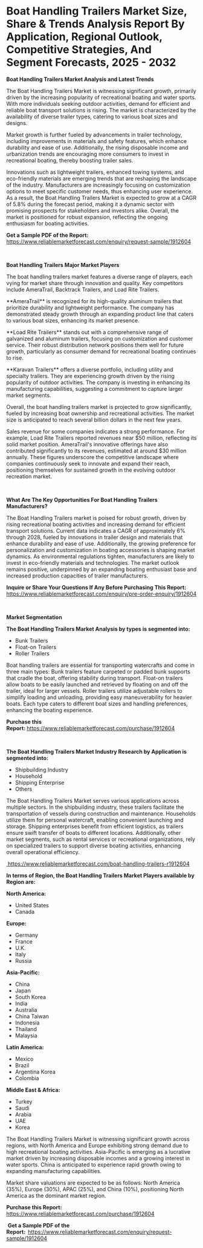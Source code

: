 <p><h1>Boat Handling Trailers Market Size, Share & Trends Analysis Report By Application, Regional Outlook, Competitive Strategies, And Segment Forecasts, 2025 - 2032</h1></p><p><strong>Boat Handling Trailers Market Analysis and Latest Trends</strong></p>
<p><p>The Boat Handling Trailers Market is witnessing significant growth, primarily driven by the increasing popularity of recreational boating and water sports. With more individuals seeking outdoor activities, demand for efficient and reliable boat transport solutions is rising. The market is characterized by the availability of diverse trailer types, catering to various boat sizes and designs.</p><p>Market growth is further fueled by advancements in trailer technology, including improvements in materials and safety features, which enhance durability and ease of use. Additionally, the rising disposable income and urbanization trends are encouraging more consumers to invest in recreational boating, thereby boosting trailer sales.</p><p>Innovations such as lightweight trailers, enhanced towing systems, and eco-friendly materials are emerging trends that are reshaping the landscape of the industry. Manufacturers are increasingly focusing on customization options to meet specific customer needs, thus enhancing user experience. As a result, the Boat Handling Trailers Market is expected to grow at a CAGR of 5.8% during the forecast period, making it a dynamic sector with promising prospects for stakeholders and investors alike. Overall, the market is positioned for robust expansion, reflecting the ongoing enthusiasm for boating activities.</p></p>
<p><strong>Get a Sample PDF of the Report:&nbsp;</strong> <a href="https://www.reliablemarketforecast.com/enquiry/request-sample/1912604?utm_campaign=3096&utm_medium=2&utm_source=Github&utm_content=ia&utm_term=12042025&utm_id=boat-handling-trailers">https://www.reliablemarketforecast.com/enquiry/request-sample/1912604</a></p>
<p>&nbsp;</p>
<p><strong>Boat Handling Trailers Major Market Players</strong></p>
<p><p>The boat handling trailers market features a diverse range of players, each vying for market share through innovation and quality. Key competitors include AmeraTrail, Backtrack Trailers, and Load Rite Trailers.</p><p>**AmeraTrail** is recognized for its high-quality aluminum trailers that prioritize durability and lightweight performance. The company has demonstrated steady growth through an expanding product line that caters to various boat sizes, enhancing its market presence.</p><p>**Load Rite Trailers** stands out with a comprehensive range of galvanized and aluminum trailers, focusing on customization and customer service. Their robust distribution network positions them well for future growth, particularly as consumer demand for recreational boating continues to rise.</p><p>**Karavan Trailers** offers a diverse portfolio, including utility and specialty trailers. They are experiencing growth driven by the rising popularity of outdoor activities. The company is investing in enhancing its manufacturing capabilities, suggesting a commitment to capture larger market segments.</p><p>Overall, the boat handling trailers market is projected to grow significantly, fueled by increasing boat ownership and recreational activities. The market size is anticipated to reach several billion dollars in the next few years.</p><p>Sales revenue for some companies indicates a strong performance. For example, Load Rite Trailers reported revenues near $50 million, reflecting its solid market position. AmeraTrail's innovative offerings have also contributed significantly to its revenues, estimated at around $30 million annually. These figures underscore the competitive landscape where companies continuously seek to innovate and expand their reach, positioning themselves for sustained growth in the evolving outdoor recreation market.</p></p>
<p>&nbsp;</p>
<p><strong>What Are The Key Opportunities For Boat Handling Trailers Manufacturers?</strong></p>
<p><p>The Boat Handling Trailers market is poised for robust growth, driven by rising recreational boating activities and increasing demand for efficient transport solutions. Current data indicates a CAGR of approximately 6% through 2028, fueled by innovations in trailer design and materials that enhance durability and ease of use. Additionally, the growing preference for personalization and customization in boating accessories is shaping market dynamics. As environmental regulations tighten, manufacturers are likely to invest in eco-friendly materials and technologies. The market outlook remains positive, underpinned by an expanding boating enthusiast base and increased production capacities of trailer manufacturers.</p></p>
<p><strong>Inquire or Share Your Questions If Any Before Purchasing This Report:</strong> <a href="https://www.reliablemarketforecast.com/enquiry/pre-order-enquiry/1912604?utm_campaign=3096&utm_medium=2&utm_source=Github&utm_content=ia&utm_term=12042025&utm_id=boat-handling-trailers">https://www.reliablemarketforecast.com/enquiry/pre-order-enquiry/1912604</a></p>
<p>&nbsp;</p>
<p><strong>Market Segmentation</strong></p>
<p><strong>The Boat Handling Trailers Market Analysis by types is segmented into:</strong></p>
<p><ul><li>Bunk Trailers</li><li>Float-on Trailers</li><li>Roller Trailers</li></ul></p>
<p><p>Boat handling trailers are essential for transporting watercrafts and come in three main types: Bunk trailers feature carpeted or padded bunk supports that cradle the boat, offering stability during transport. Float-on trailers allow boats to be easily launched and retrieved by floating on and off the trailer, ideal for larger vessels. Roller trailers utilize adjustable rollers to simplify loading and unloading, providing easy maneuverability for heavier boats. Each type caters to different boat sizes and handling preferences, enhancing the boating experience.</p></p>
<p><strong>Purchase this Report:&nbsp;</strong><a href="https://www.reliablemarketforecast.com/purchase/1912604?utm_campaign=3096&utm_medium=2&utm_source=Github&utm_content=ia&utm_term=12042025&utm_id=boat-handling-trailers">https://www.reliablemarketforecast.com/purchase/1912604</a></p>
<p>&nbsp;</p>
<p><strong>The Boat Handling Trailers Market Industry Research by Application is segmented into:</strong></p>
<p><ul><li>Shipbuilding Industry</li><li>Household</li><li>Shipping Enterprise</li><li>Others</li></ul></p>
<p><p>The Boat Handling Trailers Market serves various applications across multiple sectors. In the shipbuilding industry, these trailers facilitate the transportation of vessels during construction and maintenance. Households utilize them for personal watercraft, enabling convenient launching and storage. Shipping enterprises benefit from efficient logistics, as trailers ensure swift transfer of boats to different locations. Additionally, other market segments, such as rental services or recreational organizations, rely on specialized trailers to support diverse boating activities, enhancing overall operational efficiency.</p></p>
<p><a href="https://www.reliablemarketforecast.com/boat-handling-trailers-r1912604?utm_campaign=3096&utm_medium=2&utm_source=Github&utm_content=ia&utm_term=12042025&utm_id=boat-handling-trailers">&nbsp;https://www.reliablemarketforecast.com/boat-handling-trailers-r1912604</a></p>
<p><strong>In terms of Region, the Boat Handling Trailers Market Players available by Region are:</strong></p>
<p>
    <p> <strong> North America: </strong>
        <ul>
            <li>United States</li>
            <li>Canada</li>
        </ul>
        </p> 
    <p> <strong> Europe: </strong>
        <ul>
            <li>Germany</li>
            <li>France</li>
            <li>U.K.</li>
            <li>Italy</li>
            <li>Russia</li>
        </ul>
        </p> 
    <p> <strong> Asia-Pacific: </strong>
        <ul>
            <li>China</li>
            <li>Japan</li>
            <li>South Korea</li>
            <li>India</li>
            <li>Australia</li>
            <li>China Taiwan</li>
            <li>Indonesia</li>
            <li>Thailand</li>
            <li>Malaysia</li>
        </ul>
        </p> 
    <p> <strong> Latin America: </strong>
        <ul>
            <li>Mexico</li>
            <li>Brazil</li>
            <li>Argentina Korea</li>
            <li>Colombia</li>
        </ul>
        </p> 
    <p> <strong> Middle East & Africa: </strong>
        <ul>
            <li>Turkey</li>
            <li>Saudi</li>
            <li>Arabia</li>
            <li>UAE</li>
            <li>Korea</li>
        </ul>
    </p>
    </p>
<p><p>The Boat Handling Trailers Market is witnessing significant growth across regions, with North America and Europe exhibiting strong demand due to high recreational boating activities. Asia-Pacific is emerging as a lucrative market driven by increasing disposable incomes and a growing interest in water sports. China is anticipated to experience rapid growth owing to expanding manufacturing capabilities. </p><p>Market share valuations are expected to be as follows: North America (35%), Europe (30%), APAC (25%), and China (10%), positioning North America as the dominant market region.</p></p>
<p><strong>Purchase this Report: </strong><a href="https://www.reliablemarketforecast.com/purchase/1912604?utm_campaign=3096&utm_medium=2&utm_source=Github&utm_content=ia&utm_term=12042025&utm_id=boat-handling-trailers">https://www.reliablemarketforecast.com/purchase/1912604</a></p>
<p>&nbsp;<strong>Get a Sample PDF of the Report:&nbsp;&nbsp;</strong><a href="https://www.reliablemarketforecast.com/enquiry/request-sample/1912604?utm_campaign=3096&utm_medium=2&utm_source=Github&utm_content=ia&utm_term=12042025&utm_id=boat-handling-trailers">https://www.reliablemarketforecast.com/enquiry/request-sample/1912604</a></p>
<p><strong></strong></p>
<p><p></p><p></p><p></p></p>